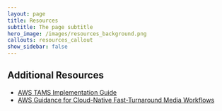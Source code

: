 ```yaml
---
layout: page
title: Resources
subtitle: The page subtitle
hero_image: /images/resources_background.png
callouts: resources_callout
show_sidebar: false
---
```


## Additional Resources 

- [AWS TAMS Implementation Guide](https://aws-solutions-library-samples.github.io/media-entertainment/cloud-native-fast-turnaround-media-workflows-on-aws/index.html)
- [AWS Guidance for Cloud-Native Fast-Turnaround Media Workflows](https://aws.amazon.com/solutions/guidance/cloud-native-fast-turnaround-media-workflows-on-aws/)


